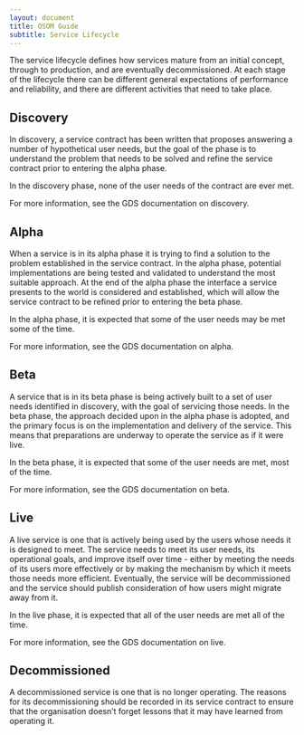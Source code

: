 ```yaml
---
layout: document
title: OSOM Guide
subtitle: Service Lifecycle
---
```

The service lifecycle defines how services mature from an initial
concept, through to production, and are eventually decommissioned. At
each stage of the lifecycle there can be different general
expectations of performance and reliability, and there are different
activities that need to take place.

## Discovery

In discovery, a service contract has been written that proposes
answering a number of hypothetical user needs, but the goal of the
phase is to understand the problem that needs to be solved and refine
the service contract prior to entering the alpha phase.

In the discovery phase, none of the user needs of the contract are ever met.

For more information, see the GDS documentation on discovery.

## Alpha

When a service is in its alpha phase it is trying to find a solution
to the problem established in the service contract. In the alpha
phase, potential implementations are being tested and validated to
understand the most suitable approach. At the end of the alpha phase
the interface a service presents to the world is considered and
established, which will allow the service contract to be refined prior
to entering the beta phase.

In the alpha phase, it is expected that some of the user needs may be
met some of the time.

For more information, see the GDS documentation on alpha.

## Beta

A service that is in its beta phase is being actively built to a set
of user needs identified in discovery, with the goal of servicing
those needs. In the beta phase, the approach decided upon in the alpha
phase is adopted, and the primary focus is on the implementation and
delivery of the service. This means that preparations are underway to
operate the service as if it were live.

In the beta phase, it is expected that some of the user needs are met,
most of the time.

For more information, see the GDS documentation on beta.

## Live

A live service is one that is actively being used by the users whose
needs it is designed to meet. The service needs to meet its user
needs, its operational goals, and improve itself over time - either by
meeting the needs of its users more effectively or by making the
mechanism by which it meets those needs more efficient. Eventually,
the service will be decommissioned and the service should publish
consideration of how users might migrate away from it.

In the live phase, it is expected that all of the user needs are met
all of the time.

For more information, see the GDS documentation on live.

## Decommissioned

A decommissioned service is one that is no longer operating. The
reasons for its decommissioning should be recorded in its service
contract to ensure that the organisation doesn’t forget lessons that
it may have learned from operating it.

